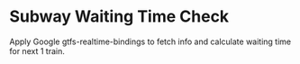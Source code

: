 # Subway Waiting Time Check

Apply Google gtfs-realtime-bindings to fetch info and calculate waiting time for next 1 train.
